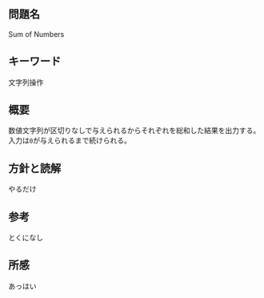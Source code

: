 ## 問題名
Sum of Numbers
## キーワード
文字列操作
## 概要
数値文字列が区切りなしで与えられるからそれぞれを総和した結果を出力する。入力は`0`が与えられるまで続けられる。
## 方針と読解
やるだけ
## 参考
とくになし
## 所感
あっはい